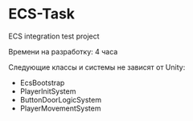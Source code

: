 # ECS-Task
ECS integration test project

Времени на разработку: 4 часа

Следующие классы и системы не зависят от Unity:<br>
<ul>
<li>EcsBootstrap</li>
<li>PlayerInitSystem</li>
<li>ButtonDoorLogicSystem</li>
<li>PlayerMovementSystem</li>
</ul>
